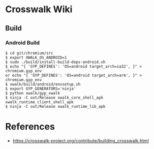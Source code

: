 # Crosswalk Wiki

## Build

### Android Build
```
$ cd git/chromium/src
$ export XWALK_OS_ANDROID=1
$ sudo ./build/install-build-deps-android.sh
$ echo "{ 'GYP_DEFINES': 'OS=android target_arch=ia32', }" > chromium.gyp_env
or echo "{ 'GYP_DEFINES': 'OS=android target_arch=arm', }" > chromium.gyp_env
$ xwalk/build/android/envsetup.sh
$ export GYP_GENERATORS='ninja'
$ python xwalk/gyp_xwalk
$ ninja -C out/Release xwalk_core_shell_apk xwalk_runtime_client_shell_apk
$ ninja -C out/Release xwalk_runtime_lib_apk
```


# References
* https://crosswalk-project.org/contribute/building_crosswalk.html
